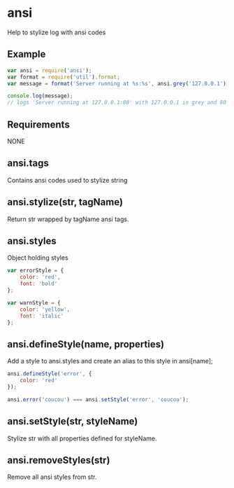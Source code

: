 ansi
=============

Help to stylize log with ansi codes

## Example

```javascript
var ansi = require('ansi');
var format = require('util').format;
var message = format('Server running at %s:%s', ansi.grey('127.0.0.1'), ansi.red(80));

console.log(message);
// logs 'Server running at 127.0.0.1:80' with 127.0.0.1 in grey and 80 in red
```

## Requirements

NONE

## ansi.tags

Contains ansi codes used to stylize string

## ansi.stylize(str, tagName)

Return str wrapped by tagName ansi tags.

## ansi.styles

Object holding styles

```javascript
var errorStyle = {
	color: 'red',
	font: 'bold'
};

var warnStyle = {
	color: 'yellow',
	font: 'italic'
};
```

## ansi.defineStyle(name, properties)

Add a style to ansi.styles and create an alias to this style in ansi[name];

```javascript
ansi.defineStyle('error', {
	color: 'red'
});

ansi.error('coucou') === ansi.setStyle('error', 'coucou');
```

## ansi.setStyle(str, styleName)

Stylize str with all properties defined for styleName.

## ansi.removeStyles(str)

Remove all ansi styles from str.